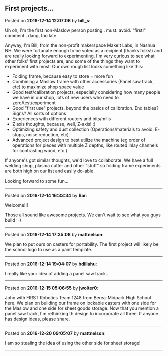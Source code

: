 ## First projects...
Posted on **2016-12-14 12:07:06** by **bill_s**:

Uh oh, I'm the first non-Maslow person posting.. must. avoid. "first!" comment.. dang, too late.

Anyway, I'm Bill, from the non-profit makerspace MakeIt Labs, in Nashua NH. We were fortunate enough to be voted as a recipient (thanks folks!) and are really looking forward to experimenting. I'm very curious to see what other folks' first projects are, and some of the things they want to experiment with most. Our own rough list looks something like this:

- Folding frame, because easy to store = more fun
- Combining a Maslow frame with other accessories (Panel saw track, etc) to maximize shop space value
- Good test/calibration projects, especially considering how many people we have in our shop, lots of new users who need to zero/test/experiment
- Good "first use" projects, beyond the basics of calibration. End tables? Signs? All sorts of options
- Experiences with different routers and bits/mills
- Z axis thoughts, because, well, Z-axis! :)
- Optimizing safety and dust collection (Operations/materials to avoid, E-stops, noise reduction, etc)
- Advanced project design to  best utilize the machine (eg order of operations for pieces with multiple Z depths, like routed inlay channels for contrasting wood, etc.)

If anyone's got similar thoughts, we'd love to collaborate. We have a full welding shop, plasma cutter and other "stuff" so folding frame experiments are both high on our list and easily do-able.

Looking forward to some fun...

---

Posted on **2016-12-14 16:33:34** by **Bar**:

Welcome!!!

Those all sound like awesome projects. We can't wait to see what you guys build :-)

---

Posted on **2016-12-14 17:35:08** by **mattnelson**:

We plan to put ours on casters for portability.  The first project will likely be the school logo to use as a paint template.

---

Posted on **2016-12-14 19:04:07** by **bdillahu**:

I really like your idea of adding a panel saw track...

---

Posted on **2016-12-15 05:06:55** by **jwolter0**:

John with FIRST Robotics Team 1248 from Berea-Midpark High School here.  We plan on building our frame on lockable casters with one side for the Maslow and one side for sheet goods storage.  Now that you mention a panel saw track, I'm rethinking th design to incorporate all three.  If anyone has design ideas, please share.

---

Posted on **2016-12-20 09:05:07** by **mattnelson**:

I am so stealing the idea of using the other side for sheet storage!

---

